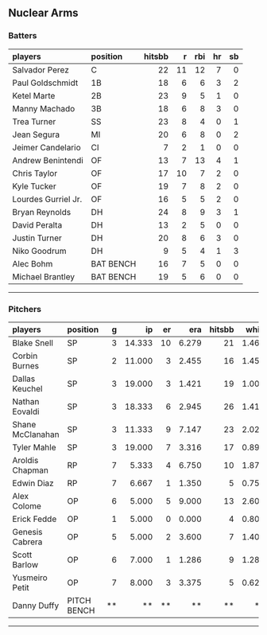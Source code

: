 ## Nuclear Arms

### Batters

 
|players             |position  | hitsbb|  r| rbi| hr| sb| 
|:-------------------|:---------|------:|--:|---:|--:|--:| 
|Salvador Perez      |C         |     22| 11|  12|  7|  0| 
|Paul Goldschmidt    |1B        |     18|  6|   6|  3|  2| 
|Ketel Marte         |2B        |     23|  9|   5|  1|  0| 
|Manny Machado       |3B        |     18|  6|   8|  3|  0| 
|Trea Turner         |SS        |     23|  8|   4|  0|  1| 
|Jean Segura         |MI        |     20|  6|   8|  0|  2| 
|Jeimer Candelario   |CI        |      7|  2|   1|  0|  0| 
|Andrew Benintendi   |OF        |     13|  7|  13|  4|  1| 
|Chris Taylor        |OF        |     17| 10|   7|  2|  0| 
|Kyle Tucker         |OF        |     19|  7|   8|  2|  0| 
|Lourdes Gurriel Jr. |OF        |     16|  5|   5|  2|  0| 
|Bryan Reynolds      |DH        |     24|  8|   9|  3|  1| 
|David Peralta       |DH        |     13|  2|   5|  0|  0| 
|Justin Turner       |DH        |     20|  8|   6|  3|  0| 
|Niko Goodrum        |DH        |      9|  5|   4|  1|  3| 
|Alec Bohm           |BAT BENCH |     16|  7|   5|  0|  0| 
|Michael Brantley    |BAT BENCH |     19|  5|   6|  0|  0| 


* * *

### Pitchers

 
|players          |position    |  g|     ip| er|   era| hitsbb|  whip| so|  w| sv| 
|:----------------|:-----------|--:|------:|--:|-----:|------:|-----:|--:|--:|--:| 
|Blake Snell      |SP          |  3| 14.333| 10| 6.279|     21| 1.465| 15|  1|  0| 
|Corbin Burnes    |SP          |  2| 11.000|  3| 2.455|     16| 1.455| 21|  1|  0| 
|Dallas Keuchel   |SP          |  3| 19.000|  3| 1.421|     19| 1.000| 16|  2|  0| 
|Nathan Eovaldi   |SP          |  3| 18.333|  6| 2.945|     26| 1.418| 16|  1|  0| 
|Shane McClanahan |SP          |  3| 11.333|  9| 7.147|     23| 2.029| 14|  0|  0| 
|Tyler Mahle      |SP          |  3| 19.000|  7| 3.316|     17| 0.895| 26|  3|  0| 
|Aroldis Chapman  |RP          |  7|  5.333|  4| 6.750|     10| 1.875|  7|  0|  3| 
|Edwin Diaz       |RP          |  7|  6.667|  1| 1.350|      5| 0.750| 10|  0|  5| 
|Alex Colome      |OP          |  6|  5.000|  5| 9.000|     13| 2.600|  4|  0|  0| 
|Erick Fedde      |OP          |  1|  5.000|  0| 0.000|      4| 0.800|  7|  1|  0| 
|Genesis Cabrera  |OP          |  5|  5.000|  2| 3.600|      7| 1.400|  7|  0|  0| 
|Scott Barlow     |OP          |  6|  7.000|  1| 1.286|      9| 1.286|  7|  0|  1| 
|Yusmeiro Petit   |OP          |  7|  8.000|  3| 3.375|      5| 0.625|  1|  0|  1| 
|Danny Duffy      |PITCH BENCH | **|     **| **|    **|     **|    **| **| **| **| 


* * *


